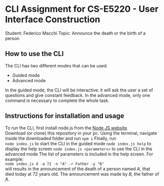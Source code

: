# CLI Assignment for CS-E5220 - User Interface Construction

Student: Federico Macchi
Topic: Announce the death or the birth of a person

## How to use the CLI  
The CLI has two different modes that can be used:
- Guided mode
- Advanced mode

In the guided mode, the CLI will be interactive: it will ask the user a set of questions and give constant feedback.
In the advanced mode, only one command is necessary to complete the whole task.

## Instructions for installation and usage
To run the CLI, first install node.js from the [Node JS website](https://nodejs.org/en/).  
Download (or clone) this repository in your pc.
Using the terminal, navigate inside the downloaded folder and run `npm i`
Finally, run  
`node index.js` to start the CLI in the guided mode
`node index.js help` to display the help screen
`node index.js <parameters>` to use the CLI in the advanced mode
The list of parameters is included in the help screen.
For example:  
`node index.js d -a 72 -n "A" -r Father -y "B"`  
will results in the announcement of the death of a person named *A*, that died today at 72 years old. The announcement was made by *B*, the father of *A*.